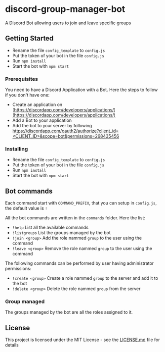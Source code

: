 # discord-group-manager-bot

A Discord Bot allowing users to join and leave specific groups

## Getting Started


* Rename the file `config_template` to `config.js`
* Put the token of your bot in the file `config.js`
* Run `npm install`
* Start the bot with `npm start`


### Prerequisites

You need to have a Discord Application with a Bot.
Here the steps to follow if you don't have one:

* Create an application on [https://discordapp.com/developers/applications/](https://discordapp.com/developers/applications/)
* Add a Bot to your application
* Add the bot to your server by following  [https://discordapp.com/oauth2/authorize?client_id=<CLIENT_ID>&scope=bot&permissions=268435456](https://discordapp.com/oauth2/authorize?client_id=<CLIENT_ID>&scope=bot&permissions=268435456)

### Installing

* Rename the file `config_template` to `config.js`
* Put the token of your bot in the file `config.js`
* Run `npm install`
* Start the bot with `npm start`


## Bot commands

Each command start with `COMMAND_PREFIX`, that you can setup in `config.js`, the default value is `!`

All the bot commands are written in the `commands` folder. Here the list:

* `!help` List all the available commands
* `!listgroups` List the groups managed by the bot
* `!join <group>` Add the role nammed `group` to the user using the command
* `!leave <group>` Remove the role nammed `group` to the user using the command


The following commands can be performed by user having administrator permissions:

* `!create <group>` Create a role nammed `group` to the server and add it to the bot
* `!delete <group>` Delete the role nammed `group` from the server

### Group managed

The groups managed by the bot are all the roles assigned to it.

## License

This project is licensed under the MIT License - see the [LICENSE.md](LICENSE.md) file for details

